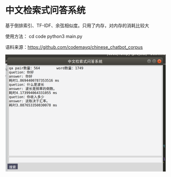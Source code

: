 # 中文检索式问答系统
基于倒排索引、TF-IDF、余弦相似度。只用了内存，对内存的消耗比较大

使用方法：
cd code
python3 main.py

语料来源：https://github.com/codemayq/chinese_chatbot_corpus


![image](https://raw.githubusercontent.com/wdfgithub/Chinese-retrieval-QA-system/master/effect.png)
